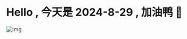 
# Hello , 今天是 2024-8-29 , 加油鸭 🤭

![img](https://v1.jinrishici.com/all.svg?font-size=18&spacing=4)

